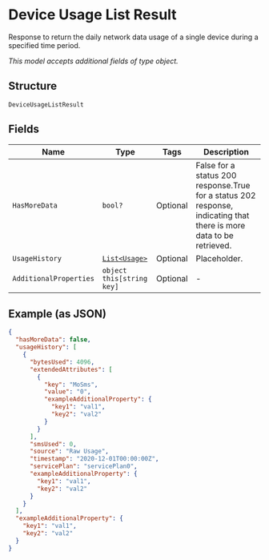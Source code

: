 
# Device Usage List Result

Response to return the daily network data usage of a single device during a specified time period.

*This model accepts additional fields of type object.*

## Structure

`DeviceUsageListResult`

## Fields

| Name | Type | Tags | Description |
|  --- | --- | --- | --- |
| `HasMoreData` | `bool?` | Optional | False for a status 200 response.True for a status 202 response, indicating that there is more data to be retrieved. |
| `UsageHistory` | [`List<Usage>`](../../doc/models/usage.md) | Optional | Placeholder. |
| `AdditionalProperties` | `object this[string key]` | Optional | - |

## Example (as JSON)

```json
{
  "hasMoreData": false,
  "usageHistory": [
    {
      "bytesUsed": 4096,
      "extendedAttributes": [
        {
          "key": "MoSms",
          "value": "0",
          "exampleAdditionalProperty": {
            "key1": "val1",
            "key2": "val2"
          }
        }
      ],
      "smsUsed": 0,
      "source": "Raw Usage",
      "timestamp": "2020-12-01T00:00:00Z",
      "servicePlan": "servicePlan0",
      "exampleAdditionalProperty": {
        "key1": "val1",
        "key2": "val2"
      }
    }
  ],
  "exampleAdditionalProperty": {
    "key1": "val1",
    "key2": "val2"
  }
}
```

